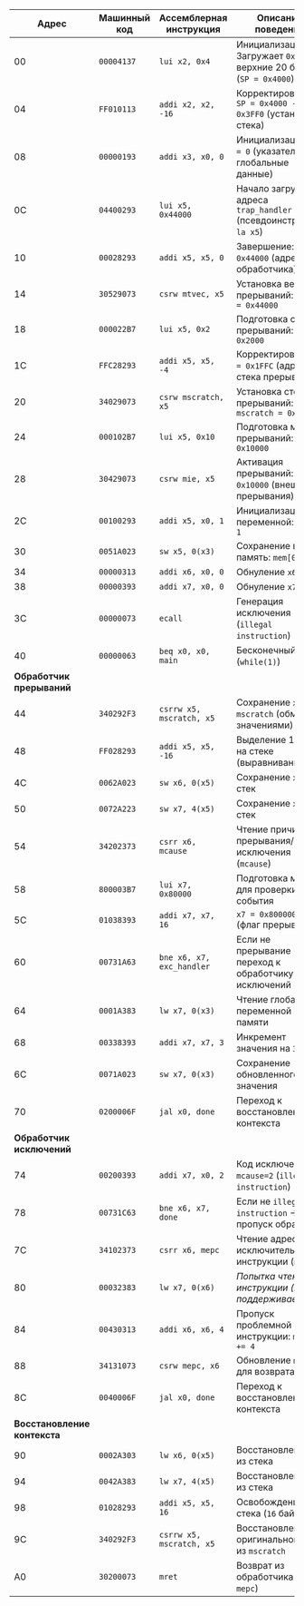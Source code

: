 | Адрес | Машинный код | Ассемблерная инструкция       | Описание поведения                                                               | время            |
|-------|--------------|-------------------------------|----------------------------------------------------------------------------------|----------------- | 
| 00    | `00004137`   | `lui x2, 0x4`                 | Инициализация SP: Загружает `0x4000` в верхние 20 бит `x2` (`SP = 0x4000`)       | 10-50
| 04    | `FF010113`   | `addi x2, x2, -16`            | Корректировка SP: `SP = 0x4000 - 16 = 0x3FF0` (установка стека)                  |
| 08    | `00000193`   | `addi x3, x0, 0`              | Инициализация `x3 = 0` (указатель на глобальные данные)                          |
| 0C    | `04400293`   | `lui x5, 0x44000`             | Начало загрузки адреса `trap_handler` (псевдоинструкция `la x5`)                 |
| 10    | `00028293`   | `addi x5, x5, 0`              | Завершение: `x5 = 0x44000` (адрес обработчика)                                   |
| 14    | `30529073`   | `csrw mtvec, x5`              | Установка вектора прерываний: `mtvec = 0x44000`                                  |
| 18    | `000022B7`   | `lui x5, 0x2`                 | Подготовка стека прерываний: `x5 = 0x2000`                                       |
| 1C    | `FFC28293`   | `addi x5, x5, -4`             | Корректировка: `x5 = 0x1FFC` (адрес стека прерываний)                            |
| 20    | `34029073`   | `csrw mscratch, x5`           | Установка стека прерываний: `mscratch = 0x1FFC`                                  |
| 24    | `000102B7`   | `lui x5, 0x10`                | Подготовка маски прерываний: `x5 = 0x10000`                                      |
| 28    | `30429073`   | `csrw mie, x5`                | Активация прерываний: `mie = 0x10000` (внешние прерывания)                       |
| 2C    | `00100293`   | `addi x5, x0, 1`              | Инициализация переменной: `x5 = 1`                                               |
| 30    | `0051A023`   | `sw x5, 0(x3)`                | Сохранение в память: `mem[0] = 1`                                                |
| 34    | `00000313`   | `addi x6, x0, 0`              | Обнуление `x6`                                                                   |
| 38    | `00000393`   | `addi x7, x0, 0`              | Обнуление `x7`                                                                   |
| 3C    | `00000073`   | `ecall`                       | Генерация исключения (`illegal instruction`)                                     |
| 40    | `00000063`   | `beq x0, x0, main`            | Бесконечный цикл (`while(1)`)                                                    |
| **Обработчик прерываний**                                                                                                               |
| 44    | `340292F3`   | `csrrw x5, mscratch, x5`      | Сохранение `x5` в `mscratch` (обмен значениями)                                  |
| 48    | `FF028293`   | `addi x5, x5, -16`            | Выделение 16 байт на стеке (выравнивание)                                        |
| 4C    | `0062A023`   | `sw x6, 0(x5)`                | Сохранение `x6` на стек                                                          |
| 50    | `0072A223`   | `sw x7, 4(x5)`                | Сохранение `x7` на стек                                                          |
| 54    | `34202373`   | `csrr x6, mcause`             | Чтение причины прерывания/исключения (`mcause`)                                  |
| 58    | `800003B7`   | `lui x7, 0x80000`             | Подготовка маски для проверки типа события                                       |
| 5C    | `01038393`   | `addi x7, x7, 16`             | `x7 = 0x80000010` (флаг прерывания)                                             |
| 60    | `00731A63`   | `bne x6, x7, exc_handler`     | Если не прерывание → переход к обработчику исключений                            |
| 64    | `0001A383`   | `lw x7, 0(x3)`                | Чтение глобальной переменной из памяти                                           |
| 68    | `00338393`   | `addi x7, x7, 3`              | Инкремент значения на `3`                                                        |
| 6C    | `0071A023`   | `sw x7, 0(x3)`                | Сохранение обновленного значения                                                 |
| 70    | `0200006F`   | `jal x0, done`                | Переход к восстановлению контекста                                               |
| **Обработчик исключений**                                                                                     |
| 74    | `00200393`   | `addi x7, x0, 2`              | Код исключения: `mcause=2` (`illegal instruction`)                               |
| 78    | `00731C63`   | `bne x6, x7, done`            | Если не `illegal instruction` → пропуск обработки                                |
| 7C    | `34102373`   | `csrr x6, mepc`               | Чтение адреса исключительной инструкции (`mepc`)                                 |
| 80    | `00032383`   | `lw x7, 0(x6)`                | *Попытка чтения инструкции (не поддерживается)*                                  |
| 84    | `00430313`   | `addi x6, x6, 4`              | Пропуск проблемной инструкции: `mepc += 4`                                       |
| 88    | `34131073`   | `csrw mepc, x6`               | Обновление `mepc` для возврата                                                   |
| 8C    | `0040006F`   | `jal x0, done`                | Переход к восстановлению контекста                                               |
| **Восстановление контекста**                                                                                  |
| 90    | `0002A303`   | `lw x6, 0(x5)`                | Восстановление `x6` из стека                                                     |
| 94    | `0042A383`   | `lw x7, 4(x5)`                | Восстановление `x7` из стека                                                     |
| 98    | `01028293`   | `addi x5, x5, 16`             | Освобождение стека (`16` байт)                                                   |
| 9C    | `340292F3`   | `csrrw x5, mscratch, x5`      | Восстановление оригинального `x5` из `mscratch`                                  |
| A0    | `30200073`   | `mret`                        | Возврат из обработчика (`PC = mepc`)                                             |
